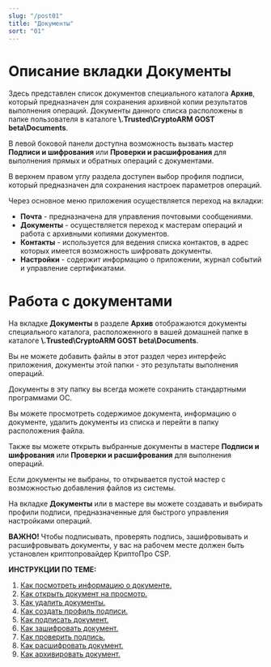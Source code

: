 ```yaml
---
slug: "/post01"
title: "Документы"
sort: "01"
---
```

# Описание вкладки Документы

Здесь представлен список документов специального каталога **Архив**, который предназначен для сохранения архивной копии результатов выполнения операций.
Документы данного списка расположены в папке пользователя в каталоге **\\.Trusted\CryptoARM GOST beta\Documents**.

В левой боковой панели доступна возможность вызвать мастер  **Подписи и шифрования** или **Проверки и расшифрования** для выполнения прямых и обратных операций с документами.

В верхнем правом углу раздела доступен выбор профиля подписи, который предназначен для сохранения настроек параметров операций. 

Через основное меню приложения осуществляется переход на вкладки:

- **Почта** - предназначена для управления почтовыми сообщениями.
- **Документы** - осуществляется переход к мастерам операций и работа с архивными копиями документов.
- **Контакты** - используется для ведения списка контактов, в адрес которых имеется возможность шифровать документы.
- **Настройки** - содержит информацию о приложении, журнал событий и управление сертификатами. 

# Работа с документами

На вкладке **Документы** в разделе **Архив** отображаются документы специального каталога, расположенного в вашей домашней папке в каталоге **\\.Trusted\CryptoARM GOST beta\Documents**.

Вы не можете добавить файлы в этот раздел через интерфейс приложения, документы этой папки - это результаты выполнения операций.

Документы в эту папку вы всегда можете сохранить стандартными программами ОС.

Вы можете просмотреть содержимое документа, информацию о документе, удалить документы из списка и перейти в папку расположения файла.

Также вы можете открыть выбранные документы в мастере **Подписи и шифрования** или **Проверки и расшифрования** для выполнения операций.

Если документы не выбраны, то открывается пустой мастер с возможностью добавления файлов из системы.

На вкладке **Документы** или в мастере вы можете создавать и выбирать профили подписи, предназначенные для быстрого управления настройками операций. 

**ВАЖНО!**  Чтобы подписывать, проверять подпись, зашифровывать и расшифровывать документы, у вас на рабочем месте должен быть установлен криптопровайдер КриптоПро CSP.

 **ИНСТРУКЦИИ ПО ТЕМЕ:**  
1. [Как посмотреть информацию о документе.](https://docs.cryptoarm.ru/06-v3.2-Beta/004-documents/view-docs-info)  
2. [Как открыть документ на просмотр.](https://docs.cryptoarm.ru/06-v3.2-Beta/004-documents/open-doc)  
3. [Как удалить документы.](https://docs.cryptoarm.ru/06-v3.2-Beta/004-documents/delete-docs)  
4. [Как создать профиль подписи.](https://docs.cryptoarm.ru/06-v3.2-Beta/004-documents/create-profile)    
5. [Как подписать документ.](https://docs.cryptoarm.ru/06-v3.2-Beta/004-documents/sign)  
6. [Как зашифровать документ.](https://docs.cryptoarm.ru/06-v3.2-Beta/004-documents/cipher)  
7. [Как проверить подпись.](https://docs.cryptoarm.ru/06-v3.2-Beta/004-documents/verify)  
8. [Как расшифровать документ.](https://docs.cryptoarm.ru/06-v3.2-Beta/004-documents/decrypt)  
9. [Как архивировать документ.](https://docs.cryptoarm.ru/06-v3.2-Beta/004-documents/archive)  
